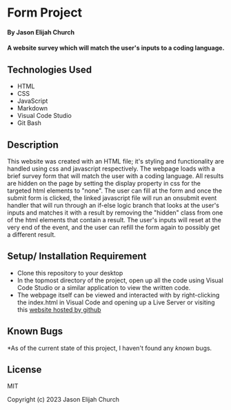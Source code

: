 # Form Project

#### By Jason Elijah Church

#### A website survey which will match the user's inputs to a coding language.

## Technologies Used

* HTML
* CSS
* JavaScript
* Markdown
* Visual Code Studio
* Git Bash

## Description
This website was created with an HTML file; it's styling and functionality are handled using css and javascript respectively. The webpage loads with a brief survey form that will match the user with a coding language. All results are hidden on the page by setting the display property in css for the targeted html elements to "none". The user can fill at the form and once the submit form is clicked, the linked javascript file will run an onsubmit event handler that will run through an if-else logic branch that looks at the user's inputs and matches it with a result by removing the "hidden" class from one of the html elements that contain a result. The user's inputs will reset at the very end of the event, and the user can refill the form again to possibly get a different result. 

## Setup/ Installation Requirement

* Clone this repository to your desktop
* In the topmost directory of the project, open up all the code using Visual Code Studio or a similar application to view the written code.
* The webpage itself can be viewed and interacted with by right-clicking the index.html in Visual Code and opening up a Live Server or visiting this [website hosted by github](http://elijahchurch.github.io/Form-Project)


## Known Bugs

*As of the current state of this project, I haven't found any _known_ bugs.

## License

MIT

Copyright (c) 2023 Jason Elijah Church

